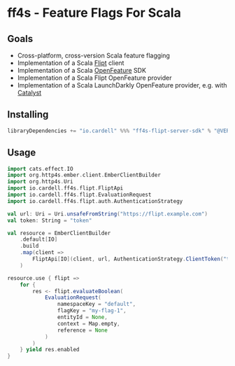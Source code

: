 # ff4s - Feature Flags For Scala

## Goals

- Cross-platform, cross-version Scala feature flagging
- Implementation of a Scala [Flipt](https://flipt.io) client
- Implementation of a Scala [OpenFeature](https://openfeature.dev) SDK
- Implementation of a Scala Flipt OpenFeature provider
- Implementation of a Scala LaunchDarkly OpenFeature provider, e.g. with
  [Catalyst](https://typelevel.org/catapult)

## Installing

```scala
libraryDependencies += "io.cardell" %%% "ff4s-flipt-server-sdk" % "@VERSION@"
```

## Usage

```scala mdoc
import cats.effect.IO
import org.http4s.ember.client.EmberClientBuilder
import org.http4s.Uri
import io.cardell.ff4s.flipt.FliptApi
import io.cardell.ff4s.flipt.EvaluationRequest
import io.cardell.ff4s.flipt.auth.AuthenticationStrategy

val url: Uri = Uri.unsafeFromString("https://flipt.example.com")
val token: String = "token"

val resource = EmberClientBuilder
    .default[IO]
    .build
    .map(client =>
        FliptApi[IO](client, url, AuthenticationStrategy.ClientToken("token"))
    )

resource.use { flipt => 
    for {
        res <- flipt.evaluateBoolean(
            EvaluationRequest(
                namespaceKey = "default",
                flagKey = "my-flag-1",
                entityId = None,
                context = Map.empty,
                reference = None
            )
        )
    } yield res.enabled
}
```
